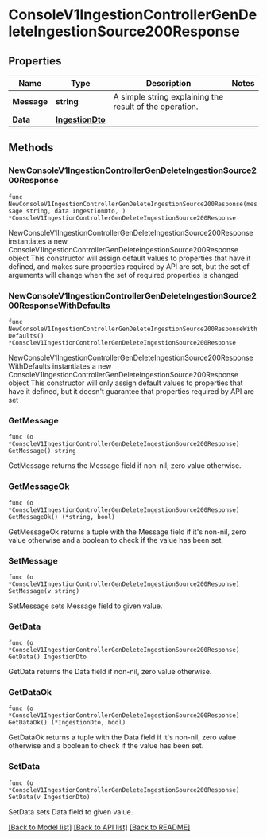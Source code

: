 # ConsoleV1IngestionControllerGenDeleteIngestionSource200Response

## Properties

Name | Type | Description | Notes
------------ | ------------- | ------------- | -------------
**Message** | **string** | A simple string explaining the result of the operation. | 
**Data** | [**IngestionDto**](IngestionDto.md) |  | 

## Methods

### NewConsoleV1IngestionControllerGenDeleteIngestionSource200Response

`func NewConsoleV1IngestionControllerGenDeleteIngestionSource200Response(message string, data IngestionDto, ) *ConsoleV1IngestionControllerGenDeleteIngestionSource200Response`

NewConsoleV1IngestionControllerGenDeleteIngestionSource200Response instantiates a new ConsoleV1IngestionControllerGenDeleteIngestionSource200Response object
This constructor will assign default values to properties that have it defined,
and makes sure properties required by API are set, but the set of arguments
will change when the set of required properties is changed

### NewConsoleV1IngestionControllerGenDeleteIngestionSource200ResponseWithDefaults

`func NewConsoleV1IngestionControllerGenDeleteIngestionSource200ResponseWithDefaults() *ConsoleV1IngestionControllerGenDeleteIngestionSource200Response`

NewConsoleV1IngestionControllerGenDeleteIngestionSource200ResponseWithDefaults instantiates a new ConsoleV1IngestionControllerGenDeleteIngestionSource200Response object
This constructor will only assign default values to properties that have it defined,
but it doesn't guarantee that properties required by API are set

### GetMessage

`func (o *ConsoleV1IngestionControllerGenDeleteIngestionSource200Response) GetMessage() string`

GetMessage returns the Message field if non-nil, zero value otherwise.

### GetMessageOk

`func (o *ConsoleV1IngestionControllerGenDeleteIngestionSource200Response) GetMessageOk() (*string, bool)`

GetMessageOk returns a tuple with the Message field if it's non-nil, zero value otherwise
and a boolean to check if the value has been set.

### SetMessage

`func (o *ConsoleV1IngestionControllerGenDeleteIngestionSource200Response) SetMessage(v string)`

SetMessage sets Message field to given value.


### GetData

`func (o *ConsoleV1IngestionControllerGenDeleteIngestionSource200Response) GetData() IngestionDto`

GetData returns the Data field if non-nil, zero value otherwise.

### GetDataOk

`func (o *ConsoleV1IngestionControllerGenDeleteIngestionSource200Response) GetDataOk() (*IngestionDto, bool)`

GetDataOk returns a tuple with the Data field if it's non-nil, zero value otherwise
and a boolean to check if the value has been set.

### SetData

`func (o *ConsoleV1IngestionControllerGenDeleteIngestionSource200Response) SetData(v IngestionDto)`

SetData sets Data field to given value.



[[Back to Model list]](../README.md#documentation-for-models) [[Back to API list]](../README.md#documentation-for-api-endpoints) [[Back to README]](../README.md)


